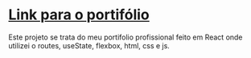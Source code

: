 # [Link para o portifólio](https://portifolio-opal-omega-43.vercel.app/)

Este projeto se trata do meu portifolio profissional feito em React onde utilizei o routes, useState, flexbox, html, css e js. 
